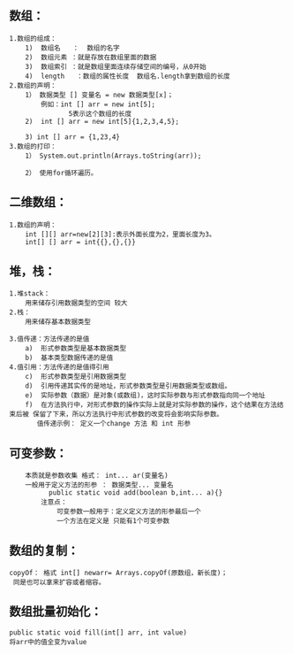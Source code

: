 ## 数组：
    1.数组的组成：
        1)	数组名   ：  数组的名字
        2)	数组元素 ：就是存放在数组里面的数据
        3)	数组索引 ：就是数组里面连续存储空间的编号，从0开始
        4)	length   ：数组的属性长度  数组名.length拿到数组的长度
    2.数组的声明：
        1） 数据类型 [] 变量名 = new 数据类型[x]；
            例如：int [] arr = new int[5];
                   5表示这个数组的长度
        2)  int [] arr = new int[5]{1,2,3,4,5};
        
        3) int [] arr = {1,23,4}  
    3.数组的打印：
        1） System.out.println(Arrays.toString(arr));
        
        2） 使用for循环遍历。
##  二维数组：
    1.数组的声明：
        int [][] arr=new[2][3]:表示外面长度为2，里面长度为3。
        int[] [] arr = int{{},{},{}}        
##  堆，栈：
    1.堆stack：
        用来储存引用数据类型的空间 较大
    2.栈：
        用来储存基本数据类型
        
  	3.值传递：方法传递的是值
        a)	形式参数类型是基本数据类型
        b)	基本类型数据传递的是值
    4.值引用：方法传递的是值得引用
        c)  形式参数类型是引用数据类型
        d)  引用传递其实传的是地址，形式参数类型是引用数据类型或数组。
        e)  实际参数（数据）是对象(或数组)，这时实际参数与形式参数指向同一个地址
        f)  在方法执行中，对形式参数的操作实际上就是对实际参数的操作，这个结果在方法结束后被 保留了下来，所以方法执行中形式参数的改变将会影响实际参数。
           值传递示例： 定义一个change 方法 和 int 形参

##  可变参数：
        本质就是参数收集 格式： int... ar(变量名)                 
        一般用于定义方法的形参 ： 数据类型... 变量名
        	  public static void add(boolean b,int... a){}
        	注意点：
                可变参数一般用于：定义定义方法的形参最后一个
                一个方法在定义是 只能有1个可变参数
## 数组的复制：
    copyOf： 格式 int[] newarr= Arrays.copyOf(原数组，新长度)；
     同是也可以拿来扩容或者缩容。
     
## 数组批量初始化：
    public static void fill(int[] arr, int value)
    将arr中的值全变为value